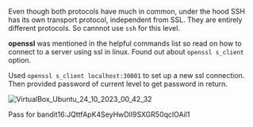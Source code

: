 Even though both protocols have much in common, under the hood SSH has its own transport protocol, independent from SSL. They are entirely different protocols.
So cannnot use ```ssh``` for this level.


**openssl** was mentioned in the helpful commands list so read on how to connect to a server using ssl in linux. Found out about ```openssl s_client``` option.


Used ```openssl s_client localhost:30001``` to set up a new ssl connection. Then provided password of current level to get password in return.



![VirtualBox_Ubuntu_24_10_2023_00_42_32](https://github.com/CoderZonora/overthewire_bandit_writeup/assets/140229408/5a0dba53-28a2-4d93-aec6-cbf26c5a820f)


Pass for bandit16:JQttfApK4SeyHwDlI9SXGR50qclOAil1
